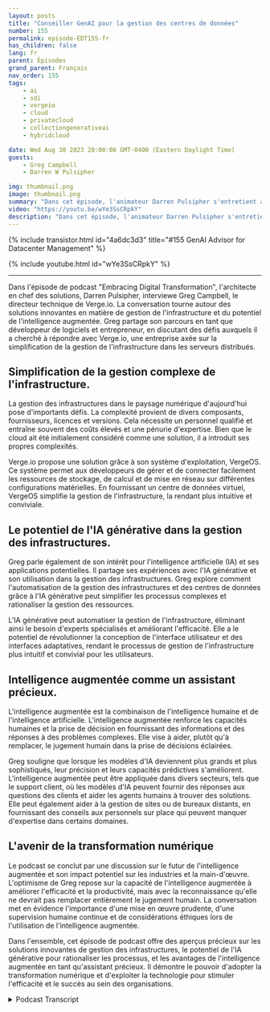 ```yaml
---
layout: posts
title: "Conseiller GenAI pour la gestion des centres de données"
number: 155
permalink: episode-EDT155-fr
has_children: false
lang: fr
parent: Épisodes
grand_parent: Français
nav_order: 155
tags:
    - ai
    - sdi
    - vergeio
    - cloud
    - privatecloud
    - collectiongenerativeai
    - hybridcloud

date: Wed Aug 30 2023 20:00:00 GMT-0400 (Eastern Daylight Time)
guests:
    - Greg Campbell
    - Darren W Pulsipher

img: thumbnail.png
image: thumbnail.png
summary: "Dans cet épisode, l'animateur Darren Pulsipher s'entretient avec Greg Campbell, directeur technique de Verge.io, pour discuter de l'excitante intersection entre l'IA et la gestion de l'infrastructure. Greg, développeur de logiciels et entrepreneur, partage son parcours pour créer Verge.io afin de résoudre les complexités de l'assemblage et de la gestion de l'infrastructure."
video: "https://youtu.be/wYe3SsCRpkY"
description: "Dans cet épisode, l'animateur Darren Pulsipher s'entretient avec Greg Campbell, directeur technique de Verge.io, pour discuter de l'excitante intersection entre l'IA et la gestion de l'infrastructure. Greg, développeur de logiciels et entrepreneur, partage son parcours pour créer Verge.io afin de résoudre les complexités de l'assemblage et de la gestion de l'infrastructure."
---
```


<div>
{% include transistor.html id="4a6dc3d3" title="#155 GenAI Advisor for Datacenter Management" %}

{% include youtube.html id="wYe3SsCRpkY" %}
</div>

---

Dans l'épisode de podcast "Embracing Digital Transformation", l'architecte en chef des solutions, Darren Pulsipher, interviewe Greg Campbell, le directeur technique de Verge.io. La conversation tourne autour des solutions innovantes en matière de gestion de l'infrastructure et du potentiel de l'intelligence augmentée. Greg partage son parcours en tant que développeur de logiciels et entrepreneur, en discutant des défis auxquels il a cherché à répondre avec Verge.io, une entreprise axée sur la simplification de la gestion de l'infrastructure dans les serveurs distribués.

## Simplification de la gestion complexe de l'infrastructure.

La gestion des infrastructures dans le paysage numérique d'aujourd'hui pose d'importants défis. La complexité provient de divers composants, fournisseurs, licences et versions. Cela nécessite un personnel qualifié et entraîne souvent des coûts élevés et une pénurie d'expertise. Bien que le cloud ait été initialement considéré comme une solution, il a introduit ses propres complexités.

Verge.io propose une solution grâce à son système d'exploitation, VergeOS. Ce système permet aux développeurs de gérer et de connecter facilement les ressources de stockage, de calcul et de mise en réseau sur différentes configurations matérielles. En fournissant un centre de données virtuel, VergeOS simplifie la gestion de l'infrastructure, la rendant plus intuitive et conviviale.

## Le potentiel de l'IA générative dans la gestion des infrastructures.

Greg parle également de son intérêt pour l'intelligence artificielle (IA) et ses applications potentielles. Il partage ses expériences avec l'IA générative et son utilisation dans la gestion des infrastructures. Greg explore comment l'automatisation de la gestion des infrastructures et des centres de données grâce à l'IA générative peut simplifier les processus complexes et rationaliser la gestion des ressources.

L'IA générative peut automatiser la gestion de l'infrastructure, éliminant ainsi le besoin d'experts spécialisés et améliorant l'efficacité. Elle a le potentiel de révolutionner la conception de l'interface utilisateur et des interfaces adaptatives, rendant le processus de gestion de l'infrastructure plus intuitif et convivial pour les utilisateurs.

## Intelligence augmentée comme un assistant précieux.

L'intelligence augmentée est la combinaison de l'intelligence humaine et de l'intelligence artificielle. L'intelligence augmentée renforce les capacités humaines et la prise de décision en fournissant des informations et des réponses à des problèmes complexes. Elle vise à aider, plutôt qu'à remplacer, le jugement humain dans la prise de décisions éclairées.

Greg souligne que lorsque les modèles d'IA deviennent plus grands et plus sophistiqués, leur précision et leurs capacités prédictives s'améliorent. L'intelligence augmentée peut être appliquée dans divers secteurs, tels que le support client, où les modèles d'IA peuvent fournir des réponses aux questions des clients et aider les agents humains à trouver des solutions. Elle peut également aider à la gestion de sites ou de bureaux distants, en fournissant des conseils aux personnels sur place qui peuvent manquer d'expertise dans certains domaines.

## L'avenir de la transformation numérique

Le podcast se conclut par une discussion sur le futur de l'intelligence augmentée et son impact potentiel sur les industries et la main-d'œuvre. L'optimisme de Greg repose sur la capacité de l'intelligence augmentée à améliorer l'efficacité et la productivité, mais avec la reconnaissance qu'elle ne devrait pas remplacer entièrement le jugement humain. La conversation met en évidence l'importance d'une mise en œuvre prudente, d'une supervision humaine continue et de considérations éthiques lors de l'utilisation de l'intelligence augmentée.

Dans l'ensemble, cet épisode de podcast offre des aperçus précieux sur les solutions innovantes de gestion des infrastructures, le potentiel de l'IA générative pour rationaliser les processus, et les avantages de l'intelligence augmentée en tant qu'assistant précieux. Il démontre le pouvoir d'adopter la transformation numérique et d'exploiter la technologie pour stimuler l'efficacité et le succès au sein des organisations.



<details>
<summary> Podcast Transcript </summary>

<p></p>

</details>

